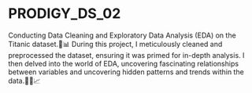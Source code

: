 # PRODIGY_DS_02
Conducting Data Cleaning and Exploratory Data Analysis (EDA) on the Titanic dataset.🚢📊
During this project, I meticulously cleaned and preprocessed the dataset, ensuring it was primed for in-depth analysis. I then delved into the world of EDA, uncovering fascinating relationships between variables and uncovering hidden patterns and trends within the data.🕵️‍♂️📈
